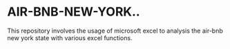 # AIR-BNB-NEW-YORK..
This repository involves the usage of microsoft excel to analysis the air-bnb new york state with various excel functions.
